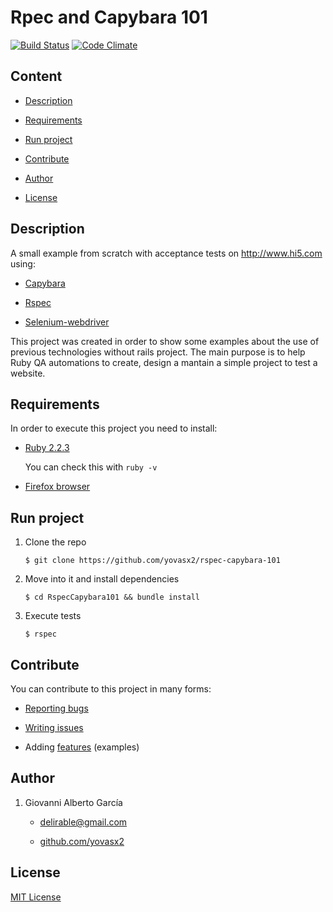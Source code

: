 # Rpec and Capybara 101

[![Build Status](https://travis-ci.org/yovasx2/rspec-capybara-101.svg?branch=master)](https://travis-ci.org/yovasx2/rspec-capybara-101)
[![Code Climate](https://codeclimate.com/github/yovasx2/RspecCapybara101/badges/gpa.svg)](https://codeclimate.com/github/yovasx2/RspecCapybara101)

## Content

* [Description](#description)

* [Requirements](#requirements)

* [Run project](#run-project)

* [Contribute](#contribute)

* [Author](#author)

* [License](#license)

<a name="description"/>

## Description

A small example from scratch with acceptance tests on http://www.hi5.com using:

* [Capybara](https://github.com/jnicklas/capybara)

* [Rspec](https://github.com/rspec/rspec)

* [Selenium-webdriver](https://github.com/SeleniumHQ/selenium/tree/master/rb)

This project was created in order to show some examples about the use of previous technologies without rails project. The main purpose is to help Ruby QA automations to create, design a mantain a simple project to test a website. 

<a name="requirements"/>

## Requirements

In order to execute this project you need to install: 

* [Ruby 2.2.3](https://www.ruby-lang.org/es/news/2015/08/18/ruby-2-2-3-released/)

  You can check this with `ruby -v`

* [Firefox browser](https://www.mozilla.org/en-US/firefox/new/)

<a name="run-project"/>

## Run project

1. Clone the repo

	   $ git clone https://github.com/yovasx2/rspec-capybara-101

2. Move into it and install dependencies

	   $ cd RspecCapybara101 && bundle install

3. Execute tests

	   $ rspec


<a name="contribute"/>

## Contribute

You can contribute to this project in many forms:

* [Reporting bugs](https://github.com/yovasx2/rspec-capybara-101/issues)

* [Writing issues](https://github.com/yovasx2/rspec-capybara-101/issues)

* Adding [features](https://github.com/yovasx2/rspec-capybara-101/pulls) (examples)

<a name="author"/>

## Author

1. Giovanni Alberto García 

    * <a href="mailto:delirable@gmail.com">delirable@gmail.com</a>

    * [github.com/yovasx2](http://github.com/yovasx2)

<a name="license"/>

## License

[MIT License](http://choosealicense.com/licenses/mit/)
